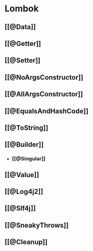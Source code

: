 # Lombok

## [[@Data]]

## [[@Getter]] 
## [[@Setter]]
## [[@NoArgsConstructor]]
## [[@AllArgsConstructor]]
## [[@EqualsAndHashCode]]
## [[@ToString]]

## [[@Builder]]  
- ### [[@Singular]]

## [[@Value]]
## [[@Log4j2]] 
## [[@Slf4j]]

## [[@SneakyThrows]]

## [[@Cleanup]]